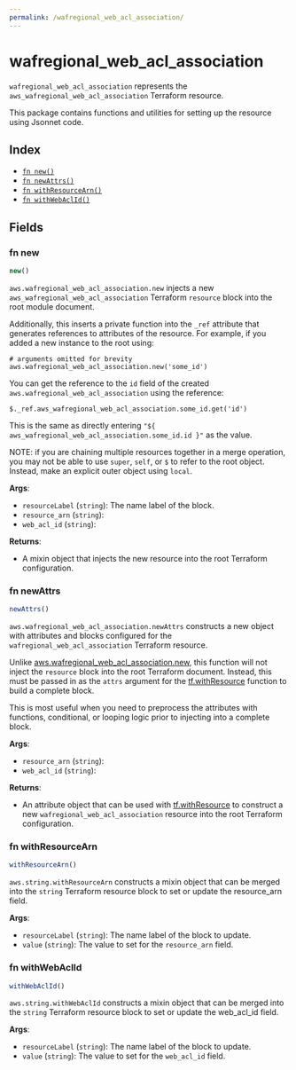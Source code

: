 ```yaml
---
permalink: /wafregional_web_acl_association/
---
```


# wafregional_web_acl_association

`wafregional_web_acl_association` represents the `aws_wafregional_web_acl_association` Terraform resource.



This package contains functions and utilities for setting up the resource using Jsonnet code.


## Index

* [`fn new()`](#fn-new)
* [`fn newAttrs()`](#fn-newattrs)
* [`fn withResourceArn()`](#fn-withresourcearn)
* [`fn withWebAclId()`](#fn-withwebaclid)

## Fields

### fn new

```ts
new()
```


`aws.wafregional_web_acl_association.new` injects a new `aws_wafregional_web_acl_association` Terraform `resource`
block into the root module document.

Additionally, this inserts a private function into the `_ref` attribute that generates references to attributes of the
resource. For example, if you added a new instance to the root using:

    # arguments omitted for brevity
    aws.wafregional_web_acl_association.new('some_id')

You can get the reference to the `id` field of the created `aws.wafregional_web_acl_association` using the reference:

    $._ref.aws_wafregional_web_acl_association.some_id.get('id')

This is the same as directly entering `"${ aws_wafregional_web_acl_association.some_id.id }"` as the value.

NOTE: if you are chaining multiple resources together in a merge operation, you may not be able to use `super`, `self`,
or `$` to refer to the root object. Instead, make an explicit outer object using `local`.

**Args**:
  - `resourceLabel` (`string`): The name label of the block.
  - `resource_arn` (`string`): 
  - `web_acl_id` (`string`): 

**Returns**:
- A mixin object that injects the new resource into the root Terraform configuration.


### fn newAttrs

```ts
newAttrs()
```


`aws.wafregional_web_acl_association.newAttrs` constructs a new object with attributes and blocks configured for the `wafregional_web_acl_association`
Terraform resource.

Unlike [aws.wafregional_web_acl_association.new](#fn-wafregional_web_acl_associationnew), this function will not inject the `resource`
block into the root Terraform document. Instead, this must be passed in as the `attrs` argument for the
[tf.withResource](https://github.com/tf-libsonnet/core/tree/main/docs#fn-withresource) function to build a complete block.

This is most useful when you need to preprocess the attributes with functions, conditional, or looping logic prior to
injecting into a complete block.

**Args**:
  - `resource_arn` (`string`): 
  - `web_acl_id` (`string`): 

**Returns**:
  - An attribute object that can be used with [tf.withResource](https://github.com/tf-libsonnet/core/tree/main/docs#fn-withresource) to construct a new `wafregional_web_acl_association` resource into the root Terraform configuration.


### fn withResourceArn

```ts
withResourceArn()
```

`aws.string.withResourceArn` constructs a mixin object that can be merged into the `string`
Terraform resource block to set or update the resource_arn field.



**Args**:
  - `resourceLabel` (`string`): The name label of the block to update.
  - `value` (`string`): The value to set for the `resource_arn` field.


### fn withWebAclId

```ts
withWebAclId()
```

`aws.string.withWebAclId` constructs a mixin object that can be merged into the `string`
Terraform resource block to set or update the web_acl_id field.



**Args**:
  - `resourceLabel` (`string`): The name label of the block to update.
  - `value` (`string`): The value to set for the `web_acl_id` field.

